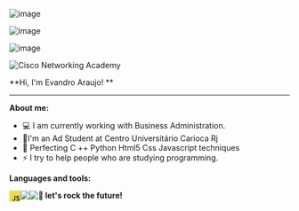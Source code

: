 ![image](https://user-images.githubusercontent.com/64655153/160288091-bf9b290e-c135-4c24-8136-778ef8690233.png)



![image](https://user-images.githubusercontent.com/64655153/160288037-f1264caf-8982-4e72-9bdb-da885d016bf2.png)



![image](https://user-images.githubusercontent.com/64655153/160287985-05b05fde-7ed1-4063-a9b5-79fe42146373.png)




![Cisco Networking Academy](https://user-images.githubusercontent.com/64655153/160287842-b79f07cf-0cb5-4a7e-81c4-58c4d1e697c7.png)






**Hi, I'm Evandro Araujo! **

* * *

**About me:**
- 💻 I am currently working with Business Administration.
- 🚀I'm an Ad Student at Centro Universitário Carioca Rj
- 🌱 Perfecting C ++ Python Html5 Css Javascript techniques
- ⚡ I try to help people who are studying programming.



**Languages and tools:**

<img align="left" height="20" src="images/javascript.png">
<img align="left" height="30" src="imagens/python.png">
<img align="left" height="30" src="imagens/microsoft.png">




**🚀 let's rock the future!**
  
